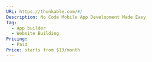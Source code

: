 ```yaml
---
URL: https://thunkable.com/#/
Description: No Code Mobile App Development Made Easy
Tag:
  - App builder
  - Website Building
Pricing:
  - Paid
Price: starts from $13/month
---
```

